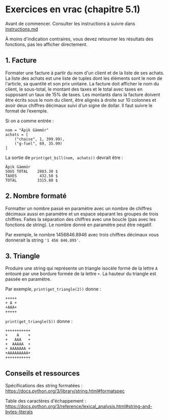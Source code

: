 # Exercices en vrac (chapitre 5.1)

Avant de commencer. Consulter les instructions à suivre dans [instructions.md](instructions.md)

À moins d'indication contraires, vous devez retourner les résultats des fonctions, pas les afficher directement.

## 1. Facture

Formater une facture à partir du nom d'un client et de la liste de ses achats. La liste des achats est une liste de tuples dont les éléments sont le nom de l'article, sa quantité et son prix unitaire. La facture doit afficher le nom du client, le sous-total, le montant des taxes et le total avec taxes en supposant un taux de 15% de taxes. Les montants dans la facture doivent être écrits sous le nom du client, être alignés à droite sur 10 colonnes et avoir deux chiffres décimaux suivi d’un signe de dollar. Il faut suivre le format de l’exemple.

Si on a comme entrée :
```
nom = "Äpik Gämmör"
achats = [
    ("chaise", 1, 399.99),
    ("g-fuel", 69, 35.99)
]
```
La sortie de `print(get_bill(nom, achats))` devrait être :
```
Äpik Gämmör
SOUS TOTAL    2883.30 $
TAXES          432.50 $
TOTAL         3315.80 $
```

## 2. Nombre formaté

Formatter un nombre passé en paramètre avec un nombre de chiffres décimaux aussi en paramètre et un espace séparant les groupes de trois chiffres. Faites la séparation des chiffres avec une boucle (pas avec les fonctions de string). Le nombre donné en paramètre peut être négatif.

Par exemple, le nombre 1456846.8946 avec trois chiffres décimaux vous donnerait la string `'1 456 846.895'`.

## 3. Triangle

Produire une string qui représente un triangle isocèle formé de la lettre `A` entouré par une bordure formée de la lettre `+`. La hauteur du triangle est passée en paramètre.

Par exemple, `print(get_triangle(2))` donne :
```
+++++
+ A +
+AAA+
+++++
```
`print(get_triangle(5))` donne :
```
+++++++++++
+    A    +
+   AAA   +
+  AAAAA  +
+ AAAAAAA +
+AAAAAAAAA+
+++++++++++
```

## Conseils et ressources

Spécifications des string formatées : https://docs.python.org/3/library/string.html#formatspec

Table des caractères d'échappement : https://docs.python.org/3/reference/lexical_analysis.html#string-and-bytes-literals
